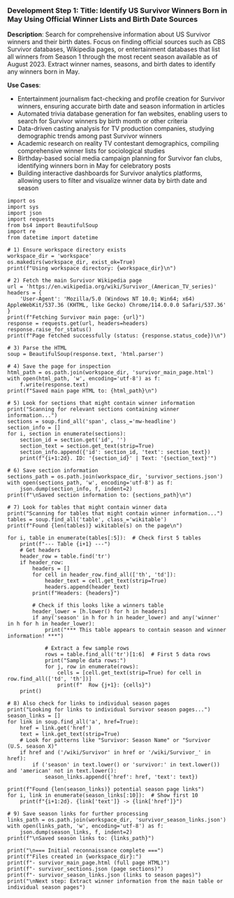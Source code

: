 ### Development Step 1: Title: Identify US Survivor Winners Born in May Using Official Winner Lists and Birth Date Sources

**Description**: Search for comprehensive information about US Survivor winners and their birth dates. Focus on finding official sources such as CBS Survivor databases, Wikipedia pages, or entertainment databases that list all winners from Season 1 through the most recent season available as of August 2023. Extract winner names, seasons, and birth dates to identify any winners born in May.

**Use Cases**:
- Entertainment journalism fact-checking and profile creation for Survivor winners, ensuring accurate birth date and season information in articles
- Automated trivia database generation for fan websites, enabling users to search for Survivor winners by birth month or other criteria
- Data-driven casting analysis for TV production companies, studying demographic trends among past Survivor winners
- Academic research on reality TV contestant demographics, compiling comprehensive winner lists for sociological studies
- Birthday-based social media campaign planning for Survivor fan clubs, identifying winners born in May for celebratory posts
- Building interactive dashboards for Survivor analytics platforms, allowing users to filter and visualize winner data by birth date and season

```
import os
import sys
import json
import requests
from bs4 import BeautifulSoup
import re
from datetime import datetime

# 1) Ensure workspace directory exists
workspace_dir = 'workspace'
os.makedirs(workspace_dir, exist_ok=True)
print(f"Using workspace directory: {workspace_dir}\n")

# 2) Fetch the main Survivor Wikipedia page
url = 'https://en.wikipedia.org/wiki/Survivor_(American_TV_series)'
headers = {
    'User-Agent': 'Mozilla/5.0 (Windows NT 10.0; Win64; x64) AppleWebKit/537.36 (KHTML, like Gecko) Chrome/114.0.0.0 Safari/537.36'
}
print(f"Fetching Survivor main page: {url}")
response = requests.get(url, headers=headers)
response.raise_for_status()
print(f"Page fetched successfully (status: {response.status_code})\n")

# 3) Parse the HTML
soup = BeautifulSoup(response.text, 'html.parser')

# 4) Save the page for inspection
html_path = os.path.join(workspace_dir, 'survivor_main_page.html')
with open(html_path, 'w', encoding='utf-8') as f:
    f.write(response.text)
print(f"Saved main page HTML to: {html_path}\n")

# 5) Look for sections that might contain winner information
print("Scanning for relevant sections containing winner information...")
sections = soup.find_all('span', class_='mw-headline')
section_info = []
for i, section in enumerate(sections):
    section_id = section.get('id', '')
    section_text = section.get_text(strip=True)
    section_info.append({'id': section_id, 'text': section_text})
    print(f"{i+1:2d}. ID: '{section_id}' | Text: '{section_text}'")

# 6) Save section information
sections_path = os.path.join(workspace_dir, 'survivor_sections.json')
with open(sections_path, 'w', encoding='utf-8') as f:
    json.dump(section_info, f, indent=2)
print(f"\nSaved section information to: {sections_path}\n")

# 7) Look for tables that might contain winner data
print("Scanning for tables that might contain winner information...")
tables = soup.find_all('table', class_='wikitable')
print(f"Found {len(tables)} wikitable(s) on the page\n")

for i, table in enumerate(tables[:5]):  # Check first 5 tables
    print(f"--- Table {i+1} ---")
    # Get headers
    header_row = table.find('tr')
    if header_row:
        headers = []
        for cell in header_row.find_all(['th', 'td']):
            header_text = cell.get_text(strip=True)
            headers.append(header_text)
        print(f"Headers: {headers}")
        
        # Check if this looks like a winners table
        header_lower = [h.lower() for h in headers]
        if any('season' in h for h in header_lower) and any('winner' in h for h in header_lower):
            print("*** This table appears to contain season and winner information! ***")
            
            # Extract a few sample rows
            rows = table.find_all('tr')[1:6]  # First 5 data rows
            print("Sample data rows:")
            for j, row in enumerate(rows):
                cells = [cell.get_text(strip=True) for cell in row.find_all(['td', 'th'])]
                print(f"  Row {j+1}: {cells}")
    print()

# 8) Also check for links to individual season pages
print("Looking for links to individual Survivor season pages...")
season_links = []
for link in soup.find_all('a', href=True):
    href = link.get('href')
    text = link.get_text(strip=True)
    # Look for patterns like "Survivor: Season Name" or "Survivor (U.S. season X)"
    if href and ('/wiki/Survivor' in href or '/wiki/Survivor_' in href):
        if ('season' in text.lower() or 'survivor:' in text.lower()) and 'american' not in text.lower():
            season_links.append({'href': href, 'text': text})

print(f"Found {len(season_links)} potential season page links")
for i, link in enumerate(season_links[:10]):  # Show first 10
    print(f"{i+1:2d}. {link['text']} -> {link['href']}")

# 9) Save season links for further processing
links_path = os.path.join(workspace_dir, 'survivor_season_links.json')
with open(links_path, 'w', encoding='utf-8') as f:
    json.dump(season_links, f, indent=2)
print(f"\nSaved season links to: {links_path}")

print("\n=== Initial reconnaissance complete ===")
print(f"Files created in {workspace_dir}:")
print(f"- survivor_main_page.html (full page HTML)")
print(f"- survivor_sections.json (page sections)")
print(f"- survivor_season_links.json (links to season pages)")
print("\nNext step: Extract winner information from the main table or individual season pages")
```
